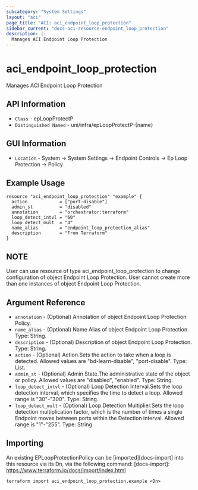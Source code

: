 ```yaml
---
subcategory: "System Settings"
layout: "aci"
page_title: "ACI: aci_endpoint_loop_protection"
sidebar_current: "docs-aci-resource-endpoint_loop_protection"
description: |-
  Manages ACI Endpoint Loop Protection
---
```


# aci_endpoint_loop_protection #

Manages ACI Endpoint Loop Protection

## API Information ##

* `Class` - epLoopProtectP
* `Distinguished Named` - uni/infra/epLoopProtectP-{name}

## GUI Information ##

* `Location` - System -> System Settings -> Endpoint Controls -> Ep Loop Protection -> Policy


## Example Usage ##

```hcl
resource "aci_endpoint_loop_protection" "example" {
  action            = ["port-disable"]
  admin_st          = "disabled"
  annotation        = "orchestrator:terraform"
  loop_detect_intvl = "60"
  loop_detect_mult  = "4"
  name_alias        = "endpoint_loop_protection_alias"
  description       = "From Terraform"
}
```
## NOTE ##
User can use resource of type aci_endpoint_loop_protection to change configuration of object Endpoint Loop Protection. User cannot create more than one instances of object Endpoint Loop Protection.

## Argument Reference ##

* `annotation` - (Optional) Annotation of object Endpoint Loop Protection Policy.
* `name_alias` - (Optional) Name Alias of object Endpoint Loop Protection. Type: String.
* `description` - (Optional) Description of object Endpoint Loop Protection. Type: String.
* `action` - (Optional) Action.Sets the action to take when a loop is detected. Allowed values are "bd-learn-disable", "port-disable". Type: List.
* `admin_st` - (Optional) Admin State.The administrative state of the object or policy. Allowed values are "disabled", "enabled". Type: String.
* `loop_detect_intvl` - (Optional) Loop Detection Interval.Sets the loop detection interval, which specifies the time to detect a loop. Allowed range is "30"-"300". Type: String.
* `loop_detect_mult` - (Optional) Loop Detection Multiplier.Sets the loop detection multiplication factor, which is the number of times a single Endpoint moves between ports within the Detection interval. Allowed range is "1"-"255". Type: String


## Importing ##

An existing EPLoopProtectionPolicy can be [imported][docs-import] into this resource via its Dn, via the following command:
[docs-import]: https://www.terraform.io/docs/import/index.html


```
terraform import aci_endpoint_loop_protection.example <Dn>
```